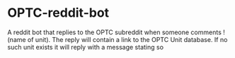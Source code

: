 # OPTC-reddit-bot
A reddit bot that replies to the OPTC subreddit when someone comments !(name of unit).
The reply will contain a link to the OPTC Unit database.
If no such unit exists it will reply with a message stating so

